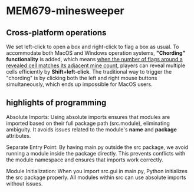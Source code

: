 # MEM679-minesweeper

## Cross-platform operations
We set left-click to open a box and right-click to flag a box as usual. To accommodate both MacOS and Windows operation systems, <b/>"Chording" functionality</b> is added, which means <u/>when the number of flags around a revealed cell matches its adjacent mine count</u>, players can reveal multiple cells efficiently by <b/>Shift+left-click</b>. The traditional way to trigger the "chording" is by clicking both the left and right mouse buttons simultaneously, which ends up impossible for MacOS users.

## highlights of programming
Absolute Imports:
Using absolute imports ensures that modules are imported based on their full package path (src.module), eliminating ambiguity.
It avoids issues related to the module's __name__ and __package__ attributes.

Separate Entry Point:
By having main.py outside the src package, we avoid running a module inside the package directly.
This prevents conflicts with the module namespace and ensures that imports work correctly.

Module Initialization:
When you import src.gui in main.py, Python initializes the src package properly.
All modules within src can use absolute imports without issues.